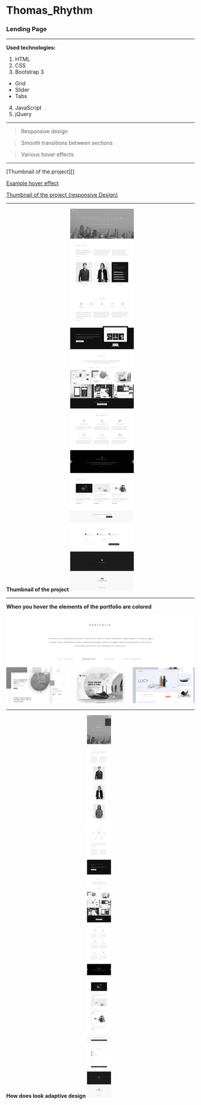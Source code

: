 # Thomas_Rhythm

### Lending Page

_________
**Used technologies:**

1. HTML
2. CSS
3. Bootstrap 3
*  Grid
*  Slider
*  Tabs
4. JavaScript
5. jQuery 
_______


> Responsive design

> Smooth transitions between sections

> Various hover effects

_______

[Thumbnail of the project][]


[Example hover effect](Thomas_Rhythm_hover_effect-portfolio.png)


[Thumbnail of the project (responsive Design)](Thomas_Rhythm_resolution-767px.png)
_______
**Thumbnail of the project**
![screen](Thomas__Rhythm.jpg)
___________
**When you hover the elements of the portfolio are colored**

![screen](Thomas_Rhythm_hover_effect-portfolio.png)

___________
**How does look adaptive design**
![screen](Thomas_Rhythm_resolution-767px.png)
